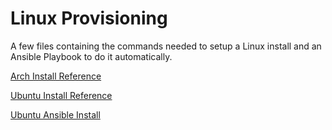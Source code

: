 # Linux Provisioning

A few files containing the commands needed to setup a Linux install and an Ansible Playbook to do it automatically.

[Arch Install Reference](reference/arch-install.md)

[Ubuntu Install Reference](reference/ubuntu-install.md)

[Ubuntu Ansible Install](ubuntu-ansible/ubuntu-ansible.md)

